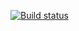 [![Build status](https://ci.appveyor.com/api/projects/status/ugnh6y5uy4m4q1ks/branch/master?svg=true)](https://ci.appveyor.com/project/benhurott/tuitche/branch/master)
